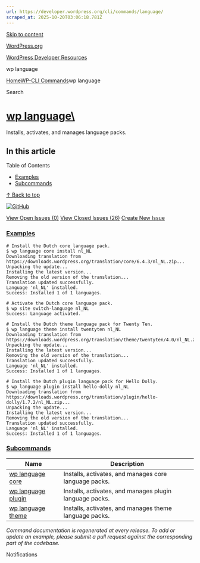 ```yaml
---
url: https://developer.wordpress.org/cli/commands/language/
scraped_at: 2025-10-20T03:06:18.781Z
---
```


[Skip to content](https://developer.wordpress.org/cli/commands/language/#wp--skip-link--target)

[WordPress.org](https://wordpress.org/)

[WordPress Developer Resources](https://developer.wordpress.org/)

wp language


[Home](https://developer.wordpress.org/)[WP-CLI Commands](https://developer.wordpress.org/cli/commands/)wp language

Search

# [wp language\  <command>](https://developer.wordpress.org/cli/commands/language/)

Installs, activates, and manages language packs.

## In this article

Table of Contents

- [Examples](https://developer.wordpress.org/cli/commands/language/#examples)
- [Subcommands](https://developer.wordpress.org/cli/commands/language/#subcommands)

[↑ Back to top](https://developer.wordpress.org/cli/commands/language/#wp--skip-link--target)

[![GitHub](https://make.wordpress.org/cli/wp-content/plugins/wporg-cli/assets/images/github-mark.svg)](https://github.com/wp-cli/language-command)

[View Open Issues (0)](https://github.com/login?return_to=%2Fissues%3Fq%3Dlabel%3Acommand%3Alanguage+sort%3Aupdated-desc+org%3Awp-cli+is%3Aopen) [View Closed Issues (26)](https://github.com/login?return_to=%2Fissues%3Fq%3Dlabel%3Acommand%3Alanguage+sort%3Aupdated-desc+org%3Awp-cli+is%3Aclosed) [Create New Issue](https://github.com/wp-cli/language-command/issues/new)

### [Examples](https://developer.wordpress.org/cli/commands/language/\#examples)

```
# Install the Dutch core language pack.
$ wp language core install nl_NL
Downloading translation from https://downloads.wordpress.org/translation/core/6.4.3/nl_NL.zip...
Unpacking the update...
Installing the latest version...
Removing the old version of the translation...
Translation updated successfully.
Language 'nl_NL' installed.
Success: Installed 1 of 1 languages.

# Activate the Dutch core language pack.
$ wp site switch-language nl_NL
Success: Language activated.

# Install the Dutch theme language pack for Twenty Ten.
$ wp language theme install twentyten nl_NL
Downloading translation from https://downloads.wordpress.org/translation/theme/twentyten/4.0/nl_NL.zip...
Unpacking the update...
Installing the latest version...
Removing the old version of the translation...
Translation updated successfully.
Language 'nl_NL' installed.
Success: Installed 1 of 1 languages.

# Install the Dutch plugin language pack for Hello Dolly.
$ wp language plugin install hello-dolly nl_NL
Downloading translation from https://downloads.wordpress.org/translation/plugin/hello-dolly/1.7.2/nl_NL.zip...
Unpacking the update...
Installing the latest version...
Removing the old version of the translation...
Translation updated successfully.
Language 'nl_NL' installed.
Success: Installed 1 of 1 languages.

```

### [Subcommands](https://developer.wordpress.org/cli/commands/language/\#subcommands)

| Name | Description |
| --- | --- |
| [wp language core](https://developer.wordpress.org/cli/commands/language/core/) | Installs, activates, and manages core language packs. |
| [wp language plugin](https://developer.wordpress.org/cli/commands/language/plugin/) | Installs, activates, and manages plugin language packs. |
| [wp language theme](https://developer.wordpress.org/cli/commands/language/theme/) | Installs, activates, and manages theme language packs. |

_Command documentation is regenerated at every release. To add or update an example, please submit a pull request against the corresponding part of the codebase._

Notifications